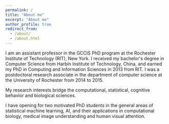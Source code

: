 ```yaml
---
permalink: /
title: "About me"
excerpt: "About me"
author_profile: true
redirect_from: 
  - /about/
  - /about.html
---
```


I am an assistant professor in the GCCIS PhD program at the Rochester Institute of Technology (RIT), New York. I received my bachelor's degree in Computer Science from Harbin Institute of Technology, China, and earned my PhD in Computing and Information Sciences in 2013 from RIT. I was a postdoctoral research associate in the department of computer science at the University of Rochester from 2014 to 2015. 

My research interests bridge the computational, statistical, cognitive behavior and biological sciences.  

I have opening for two motivated PhD students in the general areas of statistical machine learning, AI, and their applications in computational biology, medical image understanding and human visual attention. 
